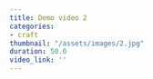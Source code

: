 ```yaml
---
title: Demo video 2
categories:
- craft
thumbnail: "/assets/images/2.jpg"
duration: 50.0
video_link: ''
---
```



